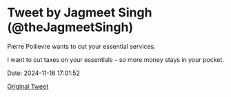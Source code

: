 # Tweet by Jagmeet Singh (@theJagmeetSingh)

Pierre Poilievre wants to cut your essential services.  

I want to cut taxes on your essentials – so more money stays in your pocket.

Date: 2024-11-16 17:01:52

[Original Tweet](https://x.com/theJagmeetSingh/status/1857831464764621144)
